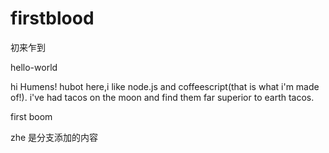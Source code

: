 # firstblood
初来乍到

hello-world

hi Humens!
hubot here,i like node.js and coffeescript(that is  what i'm made of!).
i've had tacos on the moon and find them far superior to earth tacos.

first boom

zhe 是分支添加的内容

